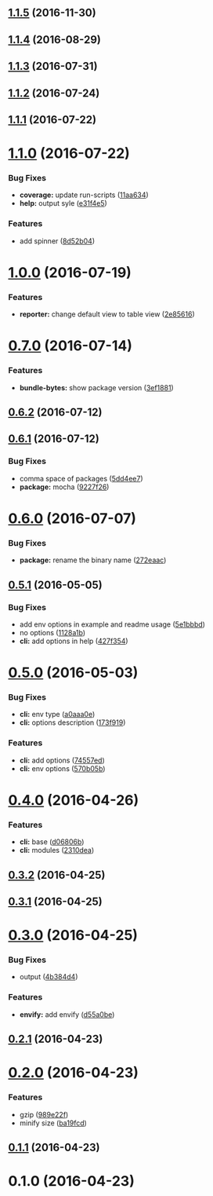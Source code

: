 <a name="1.1.5"></a>
## [1.1.5](https://github.com/mkwtys/bundle-size/compare/v1.1.4...v1.1.5) (2016-11-30)



<a name="1.1.4"></a>
## [1.1.4](https://github.com/mkwtys/bundle-size/compare/v1.1.3...v1.1.4) (2016-08-29)



<a name="1.1.3"></a>
## [1.1.3](https://github.com/mkwtys/bundle-size/compare/v1.1.2...v1.1.3) (2016-07-31)



<a name="1.1.2"></a>
## [1.1.2](https://github.com/mkwtys/bundle-size/compare/v1.1.1...v1.1.2) (2016-07-24)



<a name="1.1.1"></a>
## [1.1.1](https://github.com/mkwtys/bundle-size/compare/v1.1.0...v1.1.1) (2016-07-22)



<a name="1.1.0"></a>
# [1.1.0](https://github.com/mkwtys/bundle-size/compare/v1.0.0...v1.1.0) (2016-07-22)


### Bug Fixes

* **coverage:** update run-scripts ([11aa634](https://github.com/mkwtys/bundle-size/commit/11aa634))
* **help:** output syle ([e31f4e5](https://github.com/mkwtys/bundle-size/commit/e31f4e5))


### Features

* add spinner ([8d52b04](https://github.com/mkwtys/bundle-size/commit/8d52b04))



<a name="1.0.0"></a>
# [1.0.0](https://github.com/mkwtys/bundle-size/compare/v0.7.0...v1.0.0) (2016-07-19)


### Features

* **reporter:** change default view to table view ([2e85616](https://github.com/mkwtys/bundle-size/commit/2e85616))



<a name="0.7.0"></a>
# [0.7.0](https://github.com/mkwtys/bundle-size/compare/v0.6.2...v0.7.0) (2016-07-14)


### Features

* **bundle-bytes:** show package version ([3ef1881](https://github.com/mkwtys/bundle-size/commit/3ef1881))



<a name="0.6.2"></a>
## [0.6.2](https://github.com/mkwtys/bundle-size/compare/v0.6.1...v0.6.2) (2016-07-12)



<a name="0.6.1"></a>
## [0.6.1](https://github.com/mkwtys/bundle-size/compare/v0.6.0...v0.6.1) (2016-07-12)


### Bug Fixes

* comma space of packages ([5dd4ee7](https://github.com/mkwtys/bundle-size/commit/5dd4ee7))
* **package:** mocha ([9227f26](https://github.com/mkwtys/bundle-size/commit/9227f26))



<a name="0.6.0"></a>
# [0.6.0](https://github.com/mkwtys/bundle-size/compare/v0.5.1...v0.6.0) (2016-07-07)


### Bug Fixes

* **package:** rename the binary name ([272eaac](https://github.com/mkwtys/bundle-size/commit/272eaac))



<a name="0.5.1"></a>
## [0.5.1](https://github.com/mkwtys/bundle-size/compare/v0.5.0...v0.5.1) (2016-05-05)


### Bug Fixes

* add env options in example and readme usage ([5e1bbbd](https://github.com/mkwtys/bundle-size/commit/5e1bbbd))
* no options ([1128a1b](https://github.com/mkwtys/bundle-size/commit/1128a1b))
* **cli:** add options in help ([427f354](https://github.com/mkwtys/bundle-size/commit/427f354))



<a name="0.5.0"></a>
# [0.5.0](https://github.com/mkwtys/bundle-size/compare/v0.4.0...v0.5.0) (2016-05-03)


### Bug Fixes

* **cli:** env type ([a0aaa0e](https://github.com/mkwtys/bundle-size/commit/a0aaa0e))
* **cli:** options description ([173f919](https://github.com/mkwtys/bundle-size/commit/173f919))


### Features

* **cli:** add options ([74557ed](https://github.com/mkwtys/bundle-size/commit/74557ed))
* **cli:** env options ([570b05b](https://github.com/mkwtys/bundle-size/commit/570b05b))



<a name="0.4.0"></a>
# [0.4.0](https://github.com/mkwtys/bundle-size/compare/v0.3.2...v0.4.0) (2016-04-26)


### Features

* **cli:** base ([d06806b](https://github.com/mkwtys/bundle-size/commit/d06806b))
* **cli:** modules ([2310dea](https://github.com/mkwtys/bundle-size/commit/2310dea))



<a name="0.3.2"></a>
## [0.3.2](https://github.com/mkwtys/bundle-size/compare/v0.3.1...v0.3.2) (2016-04-25)



<a name="0.3.1"></a>
## [0.3.1](https://github.com/mkwtys/bundle-size/compare/v0.3.0...v0.3.1) (2016-04-25)



<a name="0.3.0"></a>
# [0.3.0](https://github.com/mkwtys/bundle-size/compare/v0.2.1...v0.3.0) (2016-04-25)


### Bug Fixes

* output ([4b384d4](https://github.com/mkwtys/bundle-size/commit/4b384d4))


### Features

* **envify:** add envify ([d55a0be](https://github.com/mkwtys/bundle-size/commit/d55a0be))



<a name="0.2.1"></a>
## [0.2.1](https://github.com/mkwtys/bundle-size/compare/v0.2.0...v0.2.1) (2016-04-23)



<a name="0.2.0"></a>
# [0.2.0](https://github.com/mkwtys/bundle-size/compare/v0.1.1...v0.2.0) (2016-04-23)


### Features

* gzip ([989e22f](https://github.com/mkwtys/bundle-size/commit/989e22f))
* minify size ([ba19fcd](https://github.com/mkwtys/bundle-size/commit/ba19fcd))



<a name="0.1.1"></a>
## [0.1.1](https://github.com/mkwtys/bundle-size/compare/v0.1.0...v0.1.1) (2016-04-23)



<a name="0.1.0"></a>
# 0.1.0 (2016-04-23)




